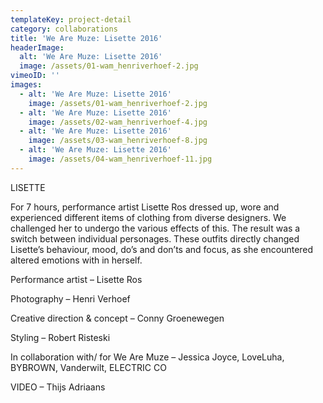 ```yaml
---
templateKey: project-detail
category: collaborations
title: 'We Are Muze: Lisette 2016'
headerImage:
  alt: 'We Are Muze: Lisette 2016'
  image: /assets/01-wam_henriverhoef-2.jpg
vimeoID: ''
images:
  - alt: 'We Are Muze: Lisette 2016'
    image: /assets/01-wam_henriverhoef-2.jpg
  - alt: 'We Are Muze: Lisette 2016'
    image: /assets/02-wam_henriverhoef-4.jpg
  - alt: 'We Are Muze: Lisette 2016'
    image: /assets/03-wam_henriverhoef-8.jpg
  - alt: 'We Are Muze: Lisette 2016'
    image: /assets/04-wam_henriverhoef-11.jpg
---
```


LISETTE

For 7 hours, performance artist Lisette Ros dressed up, wore and experienced different items of clothing from diverse designers. We challenged her to undergo the various effects of this. The result was a switch between individual personages. These outfits directly changed Lisette’s behaviour, mood, do’s and don’ts and focus, as she encountered altered emotions with in herself.

Performance artist – Lisette Ros

Photography – Henri Verhoef

Creative direction & concept – Conny Groenewegen

Styling – Robert Risteski

In collaboration with/ for We Are Muze – Jessica Joyce, LoveLuha, BYBROWN, Vanderwilt, ELECTRIC CO

VIDEO – Thijs Adriaans
